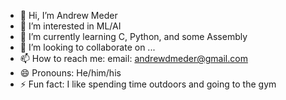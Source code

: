 - 👋 Hi, I’m Andrew Meder
- 👀 I’m interested in ML/AI
- 🌱 I’m currently learning C, Python, and some Assembly
- 💞️ I’m looking to collaborate on ...
- 📫 How to reach me: email: andrewdmeder@gmail.com
- 😄 Pronouns: He/him/his
- ⚡ Fun fact: I like spending time outdoors and going to the gym

<!---
33AndrewM33/33AndrewM33 is a ✨ special ✨ repository because its `README.md` (this file) appears on your GitHub profile.
You can click the Preview link to take a look at your changes.
--->
